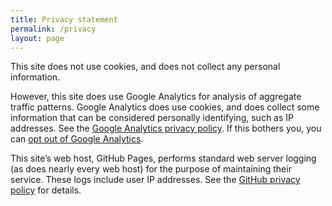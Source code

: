 ```yaml
---
title: Privacy statement
permalink: /privacy
layout: page
---
```


This site does not use cookies, 
and does not collect any personal information.

However, this site does use Google Analytics for analysis of aggregate traffic patterns. 
Google Analytics does use cookies, 
and does collect some information that can be considered personally identifying, 
such as IP addresses. 
See the [Google Analytics privacy policy](). 
If this bothers you, 
you can [opt out of Google Analytics](). 

This site’s web host, GitHub Pages, 
performs standard web server logging (as does nearly every web host) for the purpose of maintaining their service. 
These logs include user IP addresses. 
See the [GitHub privacy policy]() for details. 
